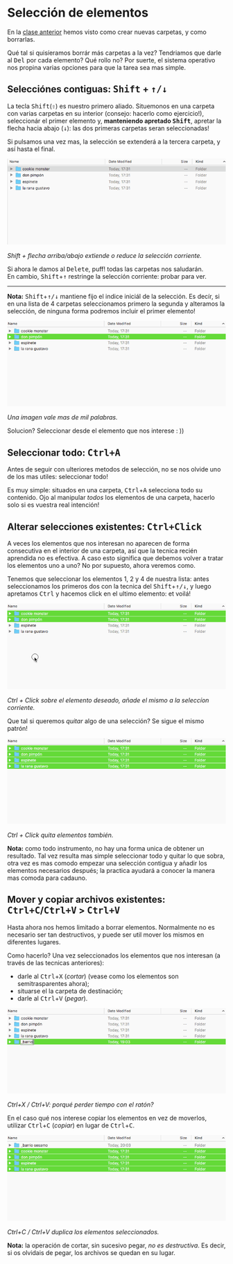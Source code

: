 # Selección de elementos

En la [clase anterior](101-gestion-del-file-system-con-atajos-de-teclado) hemos visto como crear nuevas carpetas, y como borrarlas.

Qué tal si quisíeramos borrár más carpetas a la vez? Tendriamos que darle al <kbd>Del</kbd> por cada elemento? Qué rollo no?
Por suerte, el sistema operativo nos propina varias opciones para que la tarea sea mas simple.

## Selecciónes contiguas: <kbd>Shift</kbd> + <kbd>↑/↓</kbd>

La tecla <kbd>Shift</kbd>(<kbd>⇧</kbd>) es nuestro primero aliado. Situemonos en una carpeta con varias carpetas en su interior (consejo: hacerlo como ejercicio!), seleccionár el primer elemento y, **manteniendo apretado <kbd>Shift</kbd>**, apretar la flecha hacia abajo (<kbd>↓</kbd>): las dos primeras carpetas seran seleccionadas!

Si pulsamos una vez mas, la selección se extenderá a la tercera carpeta, y así hasta el final.

![Selección de elementos con Shift](images/shift_selection.gif)

_Shift + flecha arriba/abajo extiende o reduce la selección corriente._

Si ahora le damos al <kbd>Delete</kbd>, puff! todas las carpetas nos saludarán.  
En cambio, <kbd>Shift</kbd>+<kbd>↑</kbd> restringe la selección corriente: probar para ver.

---

**Nota:** <kbd>Shift</kbd>+<kbd>↑/↓</kbd> mantiene fijo el indice iniciál de la selección. Es decír, si en una lista de 4 carpetas seleccionamos primero la segunda y alteramos la selección, de ninguna forma podremos incluir el primer elemento!

![Selección desde el segundo elemento](images/shift_selection_from_second.gif)

_Una imagen vale mas de mil palabras._

Solucion? Seleccionar desde el elemento que nos interese : ))

## Seleccionar todo: <kbd>Ctrl+A</kbd>

Antes de seguir con ulteriores metodos de selección, no se nos olvide uno de los mas utiles: seleccionar todo!

Es muy simple: situados en una carpeta, <kbd>Ctrl</kbd>+<kbd>A</kbd> selecciona todo su contenido. Ojo al manipular _todos_ los elementos de una carpeta, hacerlo solo si es vuestra real intención!


## Alterar selecciones existentes: <kbd>Ctrl+Click</kbd>

A veces los elementos que nos interesan no aparecen de forma consecutiva en el interior de una carpeta, así que la tecnica recién aprendida no es efectiva. A caso esto significa que debemos volver a tratar los elementos uno a uno? No por supuesto, ahora veremos como.

Tenemos que seleccionar los elementos 1, 2 y 4 de nuestra lista: antes seleccionamos los primeros dos con la tecnica del <kbd>Shift</kbd>+<kbd>↑/↓</kbd>, y luego apretamos <kbd>Ctrl</kbd> y hacemos click en el ultimo elemento: et voilá!

![Añadir elementos con Ctrl](images/ctrl_selection.gif)

_Ctrl + Click sobre el elemento deseado, añade el mismo a la seleccíon corriente._

Que tal si queremos _quitar_ algo de una selección? Se sigue el mismo patrón!

![Remover elementos con Ctrl](images/ctrl_selection_remove.gif)

_Ctrl + Click quita elementos también._

**Nota:** como todo instrumento, no hay una forma unica de obtener un resultado. Tal vez resulta mas simple seleccionar todo y quitar lo que sobra, otra vez es mas comodo empezar una selección contigua y añadir los elementos necesarios después; la practica ayudará a conocer la manera mas comoda para cadauno.

## Mover y copiar archivos existentes: <kbd>Ctrl+C</kbd>/<kbd>Ctrl+V</kbd> > <kbd>Ctrl+V</kbd>

Hasta ahora nos hemos limitado a borrar elementos. Normalmente no es necesario ser tan destructivos, y puede ser util mover los mismos en diferentes lugares.

Como hacerlo? Una vez seleccionados los elementos que nos interesan (a través de las tecnicas anteriores):

- darle al <kbd>Ctrl</kbd>+<kbd>X</kbd> (_cortar_) (vease como los elementos son semitrasparentes ahora);
- situarse el la carpeta de destinación;
- darle al <kbd>Ctrl</kbd>+<kbd>V</kbd> (_pegar_).

![Cortar y pegar elementos](images/cut_and_paste_folders.gif)

_Ctrl+X / Ctrl+V: porqué perder tiempo con el ratón?_

En el caso qué nos interese copiar los elementos en vez de moverlos, utilizar <kbd>Ctrl</kbd>+<kbd>C</kbd> (_copiar_) en lugar de <kbd>Ctrl</kbd>+<kbd>C</kbd>.

![Copiar y pegar elementos](images/copy_and_paste_folders.gif)

_Ctrl+C / Ctrl+V duplica los elementos seleccionados._

**Nota:** la operación de cortar, sin sucesivo pegar, _no es destructiva_. Es decir, si os olvidais de pegar, los archivos se quedan en su lugar.
